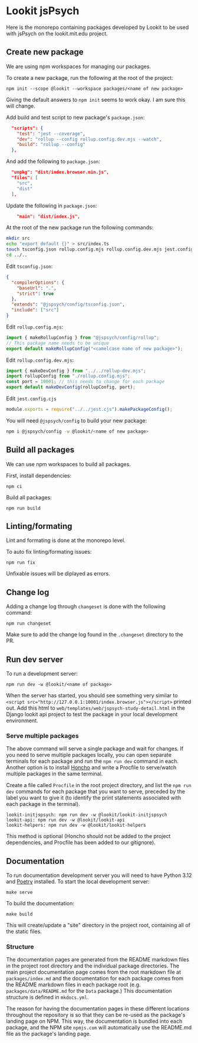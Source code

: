 # Lookit jsPsych

Here is the monorepo containing packages developed by Lookit to be used with jsPsych on the lookit.mit.edu project.

## Create new package

We are using npm workspaces for managing our packages.

To create a new package, run the following at the root of the project:

```
npm init --scope @lookit --workspace packages/<name of new package>
```

Giving the default answers to `npm init` seems to work okay. I am sure this will change.

Add build and test script to new package's `package.json`:

```json
  "scripts": {
    "test": "jest --coverage",
    "dev": "rollup --config rollup.config.dev.mjs --watch",
    "build": "rollup --config"
  },
```

And add the following to `package.json`:

```json
  "unpkg": "dist/index.browser.min.js",
  "files": [
    "src",
    "dist"
  ],
```

Update the following in `package.json`:

```json
    "main": "dist/index.js",
```

At the root of the new package run the following commands:

```sh
mkdir src
echo "export default {}" > src/index.ts
touch tsconfig.json rollup.config.mjs rollup.config.dev.mjs jest.config.cjs
cd ../..
```

Edit `tsconfig.json`:

```json
{
  "compilerOptions": {
    "baseUrl": ".",
    "strict": true
  },
  "extends": "@jspsych/config/tsconfig.json",
  "include": ["src"]
}
```

Edit `rollup.config.mjs`:

```mjs
import { makeRollupConfig } from "@jspsych/config/rollup";
// This package name needs to be unique
export default makeRollupConfig("<camelcase name of new package>");
```

Edit `rollup.config.dev.mjs`:

```mjs
import { makeDevConfig } from "../../rollup-dev.mjs";
import rollupConfig from "./rollup.config.mjs";
const port = 10001; // this needs to change for each package
export default makeDevConfig(rollupConfig, port);
```

Edit `jest.config.cjs`

```cjs
module.exports = require("../../jest.cjs").makePackageConfig();
```

You will need `@jspsych/config` to build your new package:

```sh
npm i @jspsych/config -w @lookit/<name of new package>
```

## Build all packages

We can use npm workspaces to build all packages.

First, install dependencies:

```
npm ci
```

Build all packages:

```
npm run build
```

## Linting/formating

Lint and formating is done at the monorepo level.

To auto fix linting/formating issues:

```
npm run fix
```

Unfixable issues will be diplayed as errors.

## Change log

Adding a change log through `changeset` is done with the following command:

```
npm run changeset
```

Make sure to add the change log found in the `.changeset` directory to the PR.

## Run dev server

To run a development server:

```
npm run dev -w @lookit/<name of package>
```

When the server has started, you should see something very similar to `<script src="http://127.0.0.1:10001/index.browser.js"></script>` printed out. Add this html to `web/templates/web/jspsych-study-detail.html` in the Django lookit api project to test the package in your local development environment.

### Serve multiple packages

The above command will serve a single package and wait for changes. If you need to serve multiple packages locally, you can open separate terminals for each package and run the `npm run dev` command in each. Another option is to install [Honcho](https://github.com/nickstenning/honcho) and write a Procfile to serve/watch multiple packages in the same terminal.

Create a file called `Procfile` in the root project directory, and list the `npm run dev` commands for each package that you want to serve, preceded by the label you want to give it (to identify the print statements associated with each package in the terminal).

```
lookit-initjspsych: npm run dev -w @lookit/lookit-initjspsych
lookit-api: npm run dev -w @lookit/lookit-api
lookit-helpers: npm run dev -w @lookit/lookit-helpers
```

This method is optional (Honcho should not be added to the project dependencies, and Procfile has been added to our gitignore).

## Documentation

To run documentation development server you will need to have Python 3.12 and [Poetry](https://python-poetry.org/docs/#installation) installed. To start the local development server:

```
make serve
```

To build the documentation:

```
make build
```

This will create/update a "site" directory in the project root, containing all of the static files.

### Structure

The documentation pages are generated from the README markdown files in the project root directory and the individual package directories. The main project documentation page comes from the root markdown file at `packages/index.md` and the documentation for each package comes from the README markdown files in each package root (e.g. `packages/data/README.md` for the `Data` package.) This documentation structure is defined in `mkdocs.yml`.

The reason for having the documentation pages in these different locations throughout the repository is so that they can be re-used as the package's landing page on NPM. This way, the documentation is bundled into each package, and the NPM site `npmjs.com` will automatically use the README.md file as the package's landing page.
